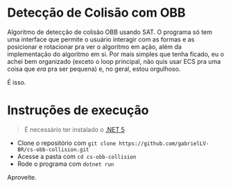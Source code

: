 # Detecção de Colisão com OBB
Algoritmo de detecção de colisão OBB usando SAT.
O programa só tem uma interface que permite o usuário interagir com as formas e as posicionar e rotacionar pra ver
o algoritmo em ação, além da implementação do algoritmo em si.
Por mais simples que tenha ficado, eu o achei bem organizado (exceto o loop principal, não quis usar ECS pra uma coisa que *era* pra ser pequena) e, no geral, estou orgulhoso.

É isso.

# Instruções de execução

> É necessário ter instalado o [.NET 5](https://dotnet.microsoft.com/en-us/download)

- Clone o repositório com ```git clone https://github.com/gabrielLV-BR/cs-obb-collision.git```
- Acesse a pasta com ```cd cs-obb-collision```
- Rode o programa com ```dotnet run```

Aproveite.
